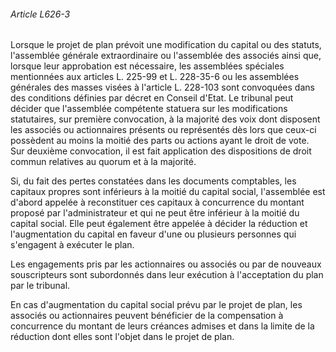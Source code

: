 ###### Article L626-3

Lorsque le projet de plan prévoit une modification du capital ou des statuts, l'assemblée générale extraordinaire ou l'assemblée des associés ainsi que, lorsque leur approbation est nécessaire, les assemblées spéciales mentionnées aux articles L. 225-99 et L. 228-35-6 ou les assemblées générales des masses visées à l'article L. 228-103 sont convoquées dans des conditions définies par décret en Conseil d'Etat. Le tribunal peut décider que l'assemblée compétente statuera sur les modifications statutaires, sur première convocation, à la majorité des voix dont disposent les associés ou actionnaires présents ou représentés dès lors que ceux-ci possèdent au moins la moitié des parts ou actions ayant le droit de vote. Sur deuxième convocation, il est fait application des dispositions de droit commun relatives au quorum et à la majorité.

Si, du fait des pertes constatées dans les documents comptables, les capitaux propres sont inférieurs à la moitié du capital social, l'assemblée est d'abord appelée à reconstituer ces capitaux à concurrence du montant proposé par l'administrateur et qui ne peut être inférieur à la moitié du capital social. Elle peut également être appelée à décider la réduction et l'augmentation du capital en faveur d'une ou plusieurs personnes qui s'engagent à exécuter le plan.

Les engagements pris par les actionnaires ou associés ou par de nouveaux souscripteurs sont subordonnés dans leur exécution à l'acceptation du plan par le tribunal.

En cas d'augmentation du capital social prévu par le projet de plan, les associés ou actionnaires peuvent bénéficier de la compensation à concurrence du montant de leurs créances admises et dans la limite de la réduction dont elles sont l'objet dans le projet de plan.

